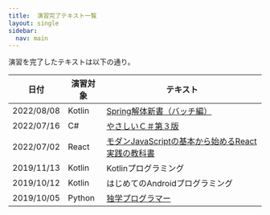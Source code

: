 ```yaml
---
title:  演習完了テキスト一覧
layout: single
sidebar:
  nav: main
---
```

演習を完了したテキストは以下の通り。

|日付      |演習対象|テキスト
|----------|------ |-------
|2022/08/08|Kotlin |[Spring解体新書（バッチ編）](https://github.com/Tatsukiyoshi/Weekend_Programming/issues/16)
|2022/07/16|C#     |[やさしいＣ＃第３版](https://github.com/Tatsukiyoshi/Weekend_Programming/issues/18)|
|2022/07/02|React  |[モダンJavaScriptの基本から始めるReact実践の教科書](https://github.com/Tatsukiyoshi/Weekend_Programming/issues/12)
|2019/11/13|Kotlin |Kotlinプログラミング
|2019/10/12|Kotlin |はじめてのAndroidプログラミング
|2019/10/05|Python |[独学プログラマー](http://theselftaughtprogrammer.io/)
